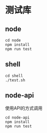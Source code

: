 # 测试库

## node

```
cd node
npm install
npm run test
```

## shell

```
cd shell
./test.sh
```

## node-api
使用API的方式调用

```
cd node-api
npm install
npm run test
```